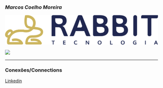 <!-- Nome -->
### **_Marcos Coelho Moreira_**

<!-- Insere a logo -->
![Logo](./assets/Logo-BlackRabbit_RGB_horizontal.png)

[<img src="[myLink]" width="250"/>](./assets/Logo-BlackRabbit_RGB_horizontal.png)

***
<!-- Conexões  -->
### Conexões/Connections

[Linkedin](https://www.linkedin.com/in/marcos-coelho-moreira/)